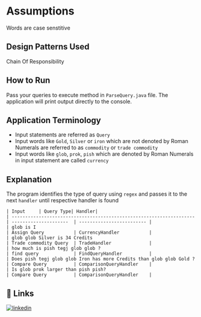 # Assumptions

Words are case senstitive

## Design Patterns Used

Chain Of Responsibility

## How to Run

Pass your queries to execute method in `ParseQuery.java` file. The application will print output directly to the console.


## Application Terminology
- Input statements are referred as `Query`
- Input words like `Gold`, `Silver` or `iron` which are not denoted by Roman Numerals are referred to as `commodity` or `trade commodity`
- Input words like `glob`, `prok`, `pish` which are denoted by Roman Numerals in input statement are called `currency`

## Explanation

The program identifies the type of query using `regex` and passes it to the next `handler` until respective handler is found

```
| Input     | Query Type| Handler|
| -------------------------------------------------------------------- | ---------------------  | ------------------------- |
| glob is I                                                            | Assign Query           | CurrencyHandler           |
| glob glob Silver is 34 Credits                                       | Trade commodity Query  | TradeHandler              |
| how much is pish tegj glob glob ?                                    | find query             | FindQueryHandler          |
| Does pish tegj glob glob Iron has more Credits than glob glob Gold ? | Compare Query          | ComparisonQueryHandler    |
| Is glob prok larger than pish pish?                                  | Compare Query          | ComparisonQueryHandler    |
```

## 🔗 Links
[![linkedin](https://img.shields.io/badge/linkedin-0A66C2?style=for-the-badge&logo=linkedin&logoColor=white)](https://www.linkedin.com/)
